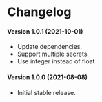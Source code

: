 Changelog
=========

#### Version 1.0.1 (2021-10-01) 
* Update dependencies.
* Support multiple secrets.
* Use integer instead of float

#### Version 1.0.0 (2021-08-08) 
* Initial stable release.